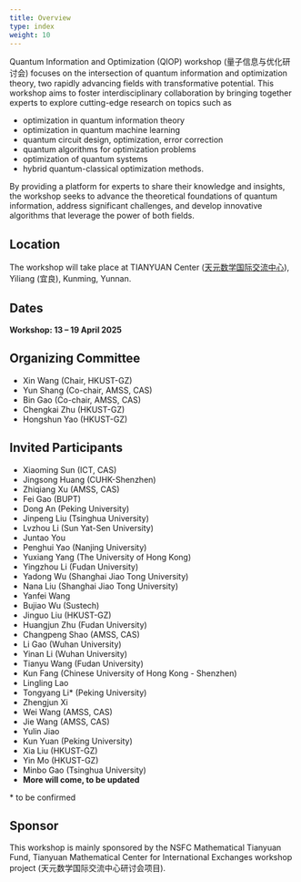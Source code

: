 ```yaml
---
title: Overview
type: index
weight: 10
---
```


Quantum Information and Optimization (QIOP) workshop (量子信息与优化研讨会) focuses on the intersection of quantum information and optimization theory, two rapidly advancing fields with transformative potential. 
This workshop aims to foster interdisciplinary collaboration by bringing together experts to explore cutting-edge research on topics such as 
- optimization in quantum information theory
- optimization in quantum machine learning
- quantum circuit design, optimization, error correction 
- quantum algorithms for optimization problems
- optimization of quantum systems
- hybrid quantum-classical optimization methods. 

By providing a platform for experts to share their knowledge and insights, the workshop seeks to advance the theoretical foundations of quantum information, address significant challenges, and develop innovative algorithms that leverage the power of both fields.


## Location

The workshop will take place at TIANYUAN Center ([天元数学国际交流中心](http://tianyuan.amss.ac.cn/)), Yiliang (宜良), Kunming, Yunnan.

## Dates

**Workshop: 13 – 19 April 2025**



## Organizing Committee

- Xin Wang (Chair, HKUST-GZ)
- Yun Shang (Co-chair, AMSS, CAS)
- Bin Gao (Co-chair, AMSS, CAS)
- Chengkai Zhu (HKUST-GZ)
- Hongshun Yao (HKUST-GZ)


## Invited Participants
- Xiaoming Sun (ICT, CAS)
- Jingsong Huang (CUHK-Shenzhen)
- Zhiqiang Xu (AMSS, CAS)
- Fei Gao (BUPT)
- Dong An (Peking University)
- Jinpeng Liu (Tsinghua University)
- Lvzhou Li (Sun Yat-Sen University)
- Juntao You
- Penghui Yao (Nanjing University)
- Yuxiang Yang (The University of Hong Kong)
- Yingzhou Li (Fudan University)
- Yadong Wu (Shanghai Jiao Tong University)
- Nana Liu (Shanghai Jiao Tong University)
- Yanfei Wang
- Bujiao Wu (Sustech)
- Jinguo Liu (HKUST-GZ)
- Huangjun Zhu (Fudan University)
- Changpeng Shao (AMSS, CAS)
- Li Gao (Wuhan University)
- Yinan Li (Wuhan University)
- Tianyu Wang (Fudan University)
- Kun Fang  (Chinese University of Hong Kong - Shenzhen)
- Lingling Lao
- Tongyang Li* (Peking University)
- Zhengjun Xi
- Wei Wang (AMSS, CAS)
- Jie Wang (AMSS, CAS)
- Yulin Jiao
- Kun Yuan (Peking University)
- Xia Liu (HKUST-GZ)
- Yin Mo (HKUST-GZ)
- Minbo Gao (Tsinghua University)
- **More will come, to be updated**

\* to be confirmed



## Sponsor

This workshop is mainly sponsored by the NSFC Mathematical Tianyuan Fund, Tianyuan Mathematical Center for International Exchanges workshop project (天元数学国际交流中心研讨会项目).
